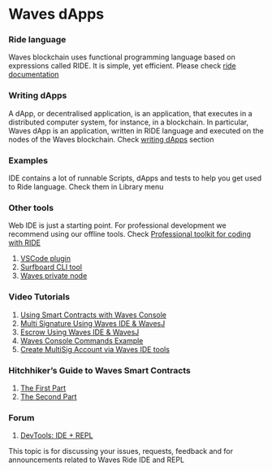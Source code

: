 # Waves dApps
 
### Ride language

Waves blockchain uses functional programming language based on expressions called RIDE. It is simple, yet efficient. 
Please check [ride documentation](https://docs.wavesplatform.com/en/ride)


### Writing dApps

A dApp, or decentralised application, is an application, that executes in a distributed computer system, for instance, 
in a blockchain. In particular, Waves dApp is an application, written in RIDE language and executed on the nodes of the 
Waves blockchain. Check [writing dApps](https://docs.wavesplatform.com/en/building-apps/smart-contracts/writing-dapps)
section

### Examples

IDE contains a lot of runnable Scripts, dApps and tests to help you get used to Ride language.
Check them in Library menu


### Other tools

Web IDE is just a starting point. For professional development we recommend using our offline tools.
Check [Professional toolkit for coding with RIDE](https://blog.wavesplatform.com/how-to-build-deploy-and-test-a-waves-ride-dapp-785311f58c2)

1. [VSCode plugin](https://marketplace.visualstudio.com/items?itemName=wavesplatform.waves-ride)
2. [Surfboard CLI tool](https://www.npmjs.com/package/@waves/surfboard)
3. [Waves private node](https://hub.docker.com/r/wavesplatform/waves-private-node)


### Video Tutorials          
                                                                                   
1. [Using Smart Contracts with Waves Console](https://www.youtube.com/watch?v=sOZuE9Ebfko&t=557s)     
2. [Multi Signature Using Waves IDE & WavesJ](https://www.youtube.com/watch?v=o2msjSo0y0o&t=32s)      
3. [Escrow Using Waves IDE & WavesJ](https://www.youtube.com/watch?v=31dwYcgb65M&t=381s)              
4. [Waves Console Commands Example](https://www.youtube.com/watch?v=gBgLjg6nrvA&amp=&feature=youtu.be)
5. [Create MultiSig Account via Waves IDE tools](https://www.youtube.com/watch?v=8DKRGnwsBjk)         


### Hitchhiker’s Guide to Waves Smart Contracts

1. [The First Part](https://blog.wavesplatform.com/the-hitchhikers-guide-to-waves-smart-contracts-part-1-b80aa47a745a)   
2. [The Second Part](https://blog.wavesplatform.com/the-hitchhikers-guide-to-waves-smart-contracts-part-2-44621fd5a007)
   
   
### Forum

1.  [DevTools: IDE + REPL](https://forum.wavesplatform.com/t/devtools-ide-repl/1992)

This topic is for discussing your issues, requests, feedback and for announcements related to Waves Ride IDE and REPL
